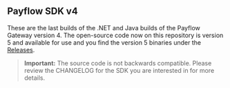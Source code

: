 Payflow SDK v4
--------------
These are the last builds of the .NET and Java builds of the Payflow Gateway version 4.   The open-source code now on this repository is version 5 and available for use and you find the version 5 binaries under the [Releases](https://github.com/paypal/payflow-gateway/releases).

> **Important:** The source code is not backwards compatible.  Please review the CHANGELOG for the SDK you are interested in for more details.
